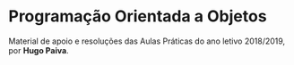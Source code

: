 # Programação Orientada a Objetos

Material de apoio e resoluções das Aulas Práticas do ano letivo 2018/2019, por **Hugo Paiva**.
